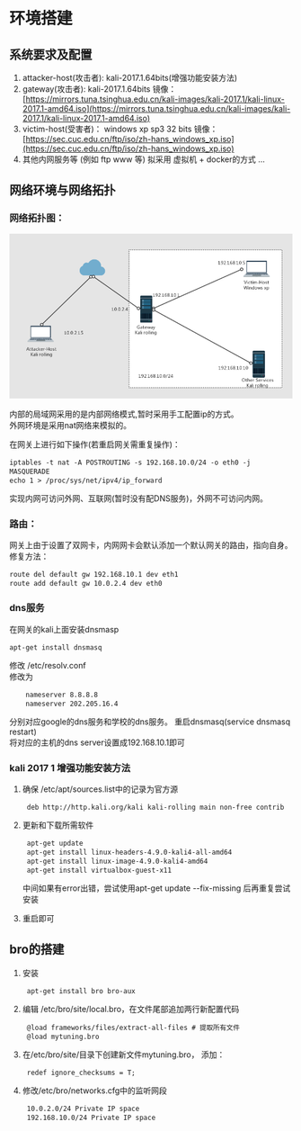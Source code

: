 # 环境搭建  
  
## 系统要求及配置   
 
1. attacker-host(攻击者): kali-2017.1.64bits(增强功能安装方法)     
2. gateway(攻击者): kali-2017.1.64bits  镜像：[https://mirrors.tuna.tsinghua.edu.cn/kali-images/kali-2017.1/kali-linux-2017.1-amd64.iso](https://mirrors.tuna.tsinghua.edu.cn/kali-images/kali-2017.1/kali-linux-2017.1-amd64.iso)
3. victim-host(受害者)： windows xp sp3 32 bits 镜像：[https://sec.cuc.edu.cn/ftp/iso/zh-hans_windows_xp.iso](https://sec.cuc.edu.cn/ftp/iso/zh-hans_windows_xp.iso)  
4. 其他内网服务等 (例如 ftp  www 等) 拟采用 虚拟机 + docker的方式  ...   
  
## 网络环境与网络拓扑  
  
### 网络拓扑图：  

![](1.png)   
  
内部的局域网采用的是内部网络模式,暂时采用手工配置ip的方式。  
外网环境是采用nat网络来模拟的。   

在网关上进行如下操作(若重启网关需重复操作)：  
  
	iptables -t nat -A POSTROUTING -s 192.168.10.0/24 -o eth0 -j MASQUERADE 
	echo 1 > /proc/sys/net/ipv4/ip_forward   


实现内网可访问外网、互联网(暂时没有配DNS服务)，外网不可访问内网。  

### 路由：
网关上由于设置了双网卡，内网网卡会默认添加一个默认网关的路由，指向自身。  
修复方法：  

	route del default gw 192.168.10.1 dev eth1  
	route add default gw 10.0.2.4 dev eth0  


### dns服务 		
在网关的kali上面安装dnsmasp 

	apt-get install dnsmasq  
  
修改 /etc/resolv.conf    
修改为  
  
		nameserver 8.8.8.8
		nameserver 202.205.16.4     
  
分别对应google的dns服务和学校的dns服务。
重启dnsmasq(service dnsmasq restart)  
将对应的主机的dns server设置成192.168.10.1即可


### kali 2017 1 增强功能安装方法  
  
1. 确保 /etc/apt/sources.list中的记录为官方源 

		deb http://http.kali.org/kali kali-rolling main non-free contrib
 
2. 更新和下载所需软件
	
		apt-get update
		apt-get install linux-headers-4.9.0-kali4-all-amd64  
		apt-get install linux-image-4.9.0-kali4-amd64  
		apt-get install virtualbox-guest-x11     
 
	中间如果有error出错，尝试使用apt-get update --fix-missing 后再重复尝试安装  
 
3. 重启即可  



## bro的搭建  
1. 安装  

		apt-get install bro bro-aux  
2. 编辑 /etc/bro/site/local.bro，在文件尾部追加两行新配置代码  

		@load frameworks/files/extract-all-files # 提取所有文件
		@load mytuning.bro 	
3. 在/etc/bro/site/目录下创建新文件mytuning.bro， 添加：  

		redef ignore_checksums = T;  
4. 修改/etc/bro/networks.cfg中的监听网段  
	
		10.0.2.0/24	Private IP space
		192.168.10.0/24	Private IP space
